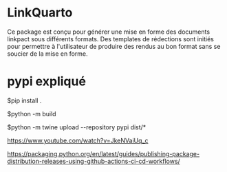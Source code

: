 # LinkQuarto


Ce package est conçu pour générer une mise en forme des documents linkpact sous différents formats.
Des templates de rédections sont initiés pour permettre à l'utilisateur de produire des rendus 
au bon format sans se soucier de la mise en forme.


# pypi expliqué
$pip install .

$python -m build

$python -m twine upload --repository pypi dist/*

https://www.youtube.com/watch?v=JkeNVaiUq_c

https://packaging.python.org/en/latest/guides/publishing-package-distribution-releases-using-github-actions-ci-cd-workflows/


